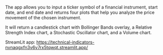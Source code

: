 The app allows you to input a ticker symbol of a financial instrument, start date, 
and end date and returns four plots that help you analyze the price movement of the chosen instrument.

It will return a candlestick chart with Bollinger Bands overlay, a Relative Strength Index chart, a Stochastic Oscillator chart, and a Volume chart.

StreamLit app: https://technical-indicators-nvnaqgxfn3v6v7rx5tqwqt.streamlit.app/
